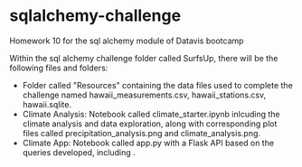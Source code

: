 # sqlalchemy-challenge
Homework 10 for the sql alchemy module of Datavis bootcamp

Within the sql alchemy challenge folder called SurfsUp, there will be the following files and folders:

- Folder called "Resources" containing the data files used to complete the challenge named hawaii_measurements.csv, hawaii_stations.csv, hawaii.sqlite.
- Climate Analysis: Notebook called climate_starter.ipynb inlcuding the climate analysis and data exploration, along with corresponding plot files called precipitation_analysis.png and climate_analysis.png.
- Climate App: Notebook called app.py with a Flask API based on the queries developed, including .